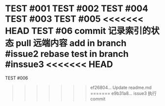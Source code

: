 TEST #001
TEST #002
TEST #004
TEST #003
TEST #005
<<<<<<< HEAD
TEST #06
commit 记录索引的状态
pull 远端内容
add in branch #issue2
rebase test in branch #inssue3
<<<<<<< HEAD
=======
TEST #006
>>>>>>> ef26804... Update readme.md
=======
>>>>>>> e9b31a8... issue3 执行 commit
